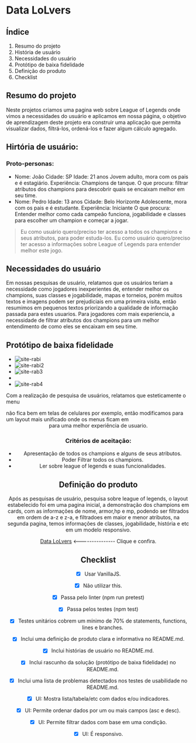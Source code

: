 # Data LoLvers



## Índice
1. Resumo do projeto
2. História de usuário
3. Necessidades do usuário
4. Protótipo de baixa fidelidade
4. Definição do produto
5. Checklist



## Resumo do projeto

  Neste projetos criamos uma pagina web sobre League of Legends onde vimos a necessidades do usuário e aplicamos em nossa página, o objetivo de aprendizagem deste projeto era construir uma aplicação que permita visualizar dados, filtrá-los, ordená-los e fazer algum cálculo agregado.
  
## Hirtória de usuário:
### Proto-personas:
- Nome: João Cidade: SP Idade: 21 anos Jovem adulto, mora com os pais e é estagiário. Experiência: Champions de tanque. O que procura: filtrar atributos dos champions para descobrir quais se encaixam melhor em seu time.
- Nome: Pedro Idade: 13 anos Cidade: Belo Horizonte Adolescente, mora com os pais e é estudante. Experiência: Iniciante O que procura: Entender melhor como cada campeão funciona, jogabilidade e classes para escolher um champion e começar a jogar.

>Eu como usuário quero/preciso ter acesso a todos os champions e seus atributos, para poder estuda-los.
>Eu como usuário quero/preciso ter acesso a informações sobre League of Legends para entender melhor este jogo.


  
## Necessidades do usuário

Em nossas pesquisas de usuário, relatamos que os usuários teriam a necessidade como jogadores inexperientes de,  entender melhor os champions, suas classes e jogabilidade, mapas e torneios, porém muitos textos e imagens podem ser prejudiciais em uma primeira visita, então resumimos em pequenos textos priorizando a qualidade de informação passada para estes usuarios. Para jogadores com mais experiencia, a necessidade de filtrar atributos dos champions para um melhor entendimento de como eles se encaixam em seu time.

## Protótipo de baixa fidelidade 
 - ![site-rabi](https://user-images.githubusercontent.com/57915141/82377485-19af1600-99fa-11ea-8fc9-794ed5e6e00a.jpg)
 - ![site-rabi2](https://user-images.githubusercontent.com/57915141/82377337-e5d3f080-99f9-11ea-9d43-636452f1980d.jpg)
 - ![site-rab3](https://user-images.githubusercontent.com/57915141/82377820-a2c64d00-99fa-11ea-856e-b9d0a88ee85b.png)
 - 
- ![site-rab4](https://user-images.githubusercontent.com/57915141/82377910-bf628500-99fa-11ea-996a-721df768e7a7.png)

Com a realização de pesquisa de usuários, relatamos que esteticamente o menu <aside> não fica bem em telas de celulares por exemplo, então modificamos para um layout mais unificado onde os menus ficam em <header> para uma melhor experiência de usuario.


### Critérios de aceitação:

- Apresentação de todos os champions e alguns de seus atributos.
- Poder Filtrar todos os champions.
- Ler sobre league of legends e suas funcionalidades.




## Definição do produto

Após as pesquisas de usuário, pesquisa sobre league of legends, o layout estabelecido foi em uma pagina inicial, a demonstração dos champions em cards, com as informações de nome, armor,hp e mp, podendo ser filtrados em ordem de a-z e z-a, e filtradoes em maior e menor atributos, na segunda pagina, temos informações de classes, jogabilidade, história e etc em um modelo responsivo.

[Data LoLvers](https://lualuliz.github.io/SAP004-data-lovers/ ) <--------------- Clique e confira.

## Checklist


- [x] Usar VanillaJS.
- [x] Não utilizar this.
- [x] Passa pelo linter (npm run pretest)
- [x] Passa pelos testes (npm test)
- [x] Testes unitários cobrem um mínimo de 70% de statements, functions, lines e branches.
- [x] Inclui uma definição de produto clara e informativa no README.md.
- [x] Inclui histórias de usuário no README.md.
- [x] Inclui rascunho da solução (protótipo de baixa fidelidade) no README.md.
- [x] Inclui uma lista de problemas detectados nos testes de usabilidade no README.md.
- [x] UI: Mostra lista/tabela/etc com dados e/ou indicadores.
- [x] UI: Permite ordenar dados por um ou mais campos (asc e desc).
- [x] UI: Permite filtrar dados com base em uma condição.
- [x] UI: É responsivo.


